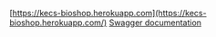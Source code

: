 [https://kecs-bioshop.herokuapp.com](https://kecs-bioshop.herokuapp.com/)
[Swagger documentation](https://kecs-bioshop.herokuapp.com/api/api-docs/)
